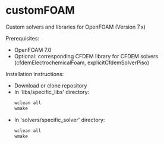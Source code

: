 # customFOAM
Custom solvers and libraries for OpenFOAM (Version 7.x)

Prerequisites:
- OpenFOAM 7.0 
- Optional: corresponding CFDEM library for CFDEM solvers (cfdemElectrochemicalFoam, explicitCfdemSolverPiso)

Installation instructions:
* Download or clone repository
* In 'libs/specific_libs' directory:
  ```sh
  wclean all
  wmake
  ```
* In 'solvers/specific_solver' directory:
  ```sh
  wclean all
  wmake
  ```
